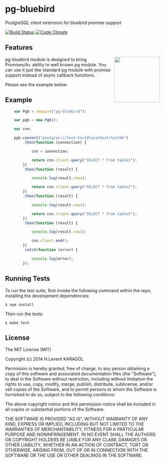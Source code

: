 pg-bluebird
===========

PostgreSQL client extension for bluebird promise support

[![Build Status](https://travis-ci.org/Aphel-Cloud-Solutions/pg-bluebird.png?branch=master)](https://travis-ci.org/Aphel-Cloud-Solutions/pg-bluebird) [![Code Climate](https://codeclimate.com/github/Aphel-Cloud-Solutions/pg-bluebird.png)](https://codeclimate.com/github/Aphel-Cloud-Solutions/pg-bluebird)

## Features

<img align="right" width="148" height="148" src="http://1.bp.blogspot.com/-I0ScUCTSpVs/U15gK6M86uI/AAAAAAAAVCI/i9XUxIyMt38/s1600/pg-bluebird.png">

pg-bluebird module is designed to bring Promises/A+ ability to well known pg module. You can use it just like standard pg module with promise support instead of async callback functions.

Please see the example below.


## Example

```javascript
    var Pgb = require("pg-bluebird");

    var pgb = new Pgb();

    var cnn;

    pgb.connect("postgres://test:test@localhost/testdb")
        .then(function (connection) {

            cnn = connection;

            return cnn.client.query("SELECT * from table1");
        })
        .then(function (result) {

            console.log(result.rows);

            return cnn.client.query("SELECT * from table2");
        })
        .then(function (result) {

            console.log(result.rows);

            return cnn.client.query("SELECT * from table3");
        })
        .then(function (result) {

            console.log(result.rows);

            cnn.client.end();
        })
        .catch(function (error) {

            console.log(error);
        });
```


## Running Tests

To run the test suite, first invoke the following command within the repo, installing the development dependencies:

    $ npm install

Then run the tests:

    $ make test


## License

The MIT License (MIT)

Copyright (c) 2014 H.Levent KARAGÖL

Permission is hereby granted, free of charge, to any person obtaining a copy
of this software and associated documentation files (the "Software"), to deal
in the Software without restriction, including without limitation the rights
to use, copy, modify, merge, publish, distribute, sublicense, and/or sell
copies of the Software, and to permit persons to whom the Software is
furnished to do so, subject to the following conditions:

The above copyright notice and this permission notice shall be included in all
copies or substantial portions of the Software.

THE SOFTWARE IS PROVIDED "AS IS", WITHOUT WARRANTY OF ANY KIND, EXPRESS OR
IMPLIED, INCLUDING BUT NOT LIMITED TO THE WARRANTIES OF MERCHANTABILITY,
FITNESS FOR A PARTICULAR PURPOSE AND NONINFRINGEMENT. IN NO EVENT SHALL THE
AUTHORS OR COPYRIGHT HOLDERS BE LIABLE FOR ANY CLAIM, DAMAGES OR OTHER
LIABILITY, WHETHER IN AN ACTION OF CONTRACT, TORT OR OTHERWISE, ARISING FROM,
OUT OF OR IN CONNECTION WITH THE SOFTWARE OR THE USE OR OTHER DEALINGS IN THE
SOFTWARE.